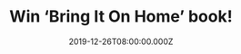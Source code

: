 ---
campaign-uuid: "c-cc301097-b131-404a-88a6-2c7461585e5f"
type: "Competition"
category: "Gifts"
date: "2019-12-26T08:00:00.000Z"
end-date: "2020-01-26T23:59:00.000Z"
disable-form: false
is_promoted: false
has_entry_page: true
title: "Win ‘Bring It On Home’ book!"
competition-description: "<p>’Bring It On Home’ is the first biography to reveal the\
  \ truth behind Led Zeppelin's demise, Grant's subsequent fall from grace amid death\
  \ threats and the shadow of organised crime, and his final days as a man who shunned\
  \ the excesses of the music industry in favour of his friends and family</p>\n<p>We\
  \ have one copy on our hands for you to enjoy it. Click below and it could be yours.</p>\n"
hero-header: "Win ‘Bring It On Home’ book!"
terms-confirmation: "N/A"
banner-img: "https://assets.expresslyapp.com/asset-f7b9bd18-40e3-41b2-9dc6-cde2bc387346.jpg"
logo-left-href: "aaa.nme.com"
logo-left-image: "https://assets.expresslyapp.com/asset-849349d2-cb44-4ed3-afe4-fc73c99652d0.jpg"
logo-left-title: "NME AAA"
bg-image-hero: "https://assets.expresslyapp.com/asset-0a84fd28-ee7f-4a06-b5f9-573f56439777.jpg"
bg-image-first: "https://assets.expresslyapp.com/asset-d77de93a-7bb1-4e00-9bde-34715a681552.jpg"
section1-content: "<p>’Bring It On Home includes almost 100 new interviews with family\
  \ members, friends, musicians and rival managers, and walk-on parts for Sharon Osbourne,\
  \ Bob Dylan, Stanley Kubrick, Freddie Mercury, Elizabeth Taylor, the FBI, the CIA,\
  \ the Mafia - and Elvis Presley. As Grant's son Warren says now: 'My dad knew everyone.’\
  </p>\n<p>It is the first biography to reveal the truth behind Led Zeppelin's demise,\
  \ Grant's subsequent fall from grace amid death threats and the shadow of organised\
  \ crime, and his final days as a man who shunned the excesses of the music industry\
  \ in favour of his friends and family.</p>\n<p>With access to several previously\
  \ unpublished interviews - including Grant's last and most revealing yet - Bring\
  \ It On Home sheds new light on the story of rock's greatest manager and one of\
  \ the giants of modern music history.</p>\n"
entry-title: "Win ‘Bring It On Home’ book!"
entry-content: "<p>Enter the draw to win ‘Bring It On Home’ book by completing the\
  \ form below before 23:59 on the 26th of January 2020.</p>\n"
has-winner: true
winner-title: "CONGRATULATIONS to Gemma M. who won ‘Bring It On Home’ book!"
winner-banner: "https://assets.expresslyapp.com/asset-c0cb5ec6-ad60-411e-b14e-e5a21c81766c.jpg"
prize-description: "‘Bring It On Home’ book!"
special-conditions: "Multiple entries are allowed up to one every day.\r\n\r\nThis\
  \ competition is also available on: https://club.expressly.io/competitions/bring-it-on-home-book"
country-restrictions:
- "GB"
---